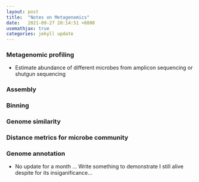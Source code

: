 ```yaml
---
layout: post
title:  "Notes on Metagenomics"
date:   2021-09-27 20:14:51 +0800
usemathjax: true
categories: jekyll update
---
```


### Metagenomic profiling

- Estimate abundance of different microbes from amplicon sequencing or shutgun sequencing



### Assembly



### Binning



### Genome similarity



### Distance metrics for microbe community



### Genome annotation



- No update for a month ... Write something to demonstrate I still alive despite for its insiganificance...



